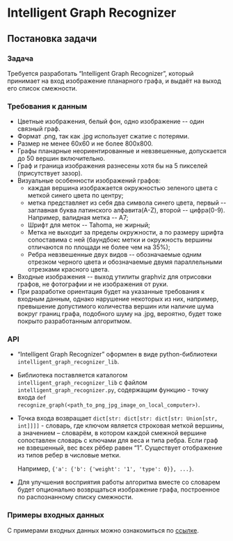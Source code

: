 # Intelligent Graph Recognizer
## Постановка задачи

### Задача
Требуется разработать “Intelligent Graph Recognizer”, который принимает на вход изображение планарного графа, и выдаёт на выход его список смежности.


### Требования к данным
- Цветные изображения, белый фон, одно изображение -- один связный граф.
- Формат .png, так как .jpg использует сжатие с потерями.
- Размер не менее 60x60 и не более 800x800. 
- Графы планарные неориентированные и невзвешенные, допускается до 50 вершин включительно.
- Граф и граница изображения разнесены хотя бы на 5 пикселей (присутствует зазор).
- Визуальные особенности изображений графов:
  * каждая вершина изображается окружностью зеленого цвета с меткой синего цвета по центру;
  * метка представляет из себя два символа синего цвета, первый -- заглавная буква латинского алфавита(A-Z), второй -- цифра(0-9). Например, валидная метка -- A7;
  * Шрифт для меток -- Tahoma, не жирный;
  * Метка не выходит за пределы окружности, а по размеру шрифта сопоставима с ней (баундбокс метки и окружность вершины отличаются по площади не более чем на 35%);
  * Ребра невзвешенные двух видов -- обозначаемые одним отрезком черного цвета и обозначаемые двумя параллельными отрезками красного цвета.
 - Входные изображения -- выход утилиты graphviz для отрисовки графов, не фотографии и не изображения от руки.
 - При разработке ориентация будет на указанные требования к входным данным, однако нарушение некоторых из них, например, превышение допустимого количества вершин или наличие шума вокруг границ графа, подобного шуму на .jpg, вероятно, будет тоже покрыто разработанным алгоритмом.
  
### API
- “Intelligent Graph Recognizer” оформлен в виде python-библиотеки ```intelligent_graph_recognizer_lib```.
- Библиотека поставляется каталогом ```intelligent_graph_recognizer_lib``` с файлом ```intelligent_graph_recognizer.py```, содержащим функцию - точку входа ```def recognize_graph(<path_to_png_jpg_image_on_local_computer>)```.
- Точка входа возвращает ```dict[str: dict[str: dict[str: Union[str, int]]]]``` - словарь, где ключом является строковая меткой вершины, а значением – словарём, в котором каждой смежной вершине сопоставлен словарь с ключами для веса и типа ребра. Если граф не взвешенный, вес всех рёбер равен “1”. Существует отображение из типов ребер в числовые метки.

   Например, ```{'a': {'b': {'weight': '1', 'type': 0}}, ...}```.

- Для улучшения восприятия работы алгоритма вместе со словарем будет опционально возврщаться изображение графа, построенное по распознанному списку смежности.

### Примеры входных данных
С примерами входных данных можно ознакомиться по [ссылке](https://drive.google.com/drive/folders/1ZeMbPyzGvAsCqw1YWOFe13FHMB23b87q?usp=sharing).

